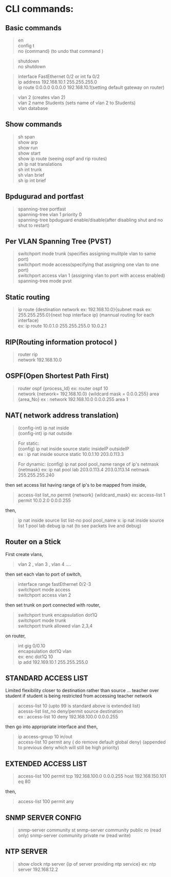 # CLI commands:
 
## Basic commands 
>en  
config t  
no {command} (to undo that command )  

>shutdown   
no shutdown  

>interface FastEthernet 0/2 or int fa 0/2   
ip address 192.168.10.1 255.255.255.0  
ip route 0.0.0.0 0.0.0.0 192.168.10.1(setting default gateway on router)  
 
>vlan 2  (creates vlan 2)  
vlan 2 name Students  (sets name of vlan 2 to Students)  
vlan database  
 
## Show commands 
>sh span   
show arp  
show run    
show start  
show ip route  (seeing ospf and rip routes)   
sh ip nat translations  
sh int trunk   
sh vlan brief   
sh ip int brief  

 ## Bpdugurad and portfast  
 
>spanning-tree portfast  
spanning-tree vlan 1 priority 0  
spanning-tree bpduguard enable/disable(after disabling shut and no shut to restart)  
 
 ## Per VLAN Spanning Tree (PVST)
>switchport mode trunk (specifies assigning mulitple vlan to same port)  
switchport mode access(specifying that assigning one vlan to one port)  
switchport access vlan 1 (assigning vlan to port with access enabled)  
spanning-tree mode pvst  
 
 ## Static routing 
>ip route {destination network ex: 192.168.10.0}{subnet mask ex: 255.255.255.0}{next hop interface ip}
(mannual  routing for each interface)  
ex: ip route 10.0.1.0 255.255.255.0 10.0.2.1
 
 ## RIP(Routing information protocol )
>router rip  
network 192.168.10.0  

 ## OSPF(Open Shortest Path First)
> router ospf {process_Id}
ex: router ospf 10  
network {network= 192.168.10.0} {wildcard mask = 0.0.0.255} area {area_No}
ex : network 192.168.10.0 0.0.0.255 area 1  


  ## NAT( network address translation)
 
> (config-int) ip nat inside  
(config-int) ip nat outside
    
> For static:  
(config) ip nat inside source static insideIP   outsideIP  
ex : ip nat inside source static 10.0.1.10 203.0.113.3  
    
> For dynamic:
(config) ip nat pool pool_name range of ip's netmask {netmask}
ex: ip nat pool lab 203.0.113.4 203.0.113.14 netmask 255.255.255.240
    
then set access list having range of ip's to be mapped from inside, 
    
>access-list list_no permit {network} {wildcard_mask}
ex: access-list 1 permit 10.0.2.0 0.0.0.255

then,

>ip nat inside source  list list-no pool pool_name
x: ip nat inside source list 1 pool lab
debug ip nat (to see packets live and debug)
     
## Router on a Stick 
First create vlans,
>vlan 2 , vlan 3 , vlan 4 ....
    
then set each vlan to port of switch,
    
>interface range fastEthernet 0/2-3  
switchport mode access  
switchport access vlan 2
   
then set trunk on port connected with router,
    
>switchport trunk encapsulation dot1Q  
switchport mode trunk  
switchport trunk allowed vlan 2,3,4
    
on router,

>int gig 0/0.10   
encapsulation dot1Q vlan  
ex: enc dot1Q 10  
ip add 192.169.10.1 255.255.255.0  


 ## STANDARD ACCESS LIST 
 
Limited flexibility closer to destination rather than source ... 
teacher over student if student is being restricted from accessing teacher network
 
>access-list 10 (upto 99 is standard above is extended list)  
acesss-list list_no deny/permit source destination   
ex : access-list 10 deny 192.168.100.0 0.0.0.255  

then go into appropriate interface and then,

>ip access-group 10 in/out  
access-list 10 permit any ( do remove default global   deny)
(appended to previous deny which will still be high priority)
 
## EXTENDED ACCESS LIST
>access-list 100 permit tcp 192.168.100.0 0.0.0.255 host 192.168.150.101 eq 80
    
then, 

>access-list 100 permit any

## SNMP SERVER CONFIG
>snmp-server community st 
snmp-server community public ro (read only)
snmp-server community private rw (read write)

 ## NTP SERVER 
>show clock 
ntp server {ip of server providing ntp service}
ex: ntp server 192.168.12.2


 
